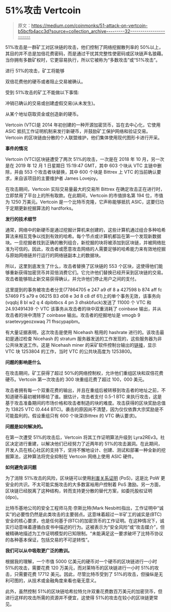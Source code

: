 # 51%攻击 Vertcoin

> 原文：<https://medium.com/coinmonks/51-attack-on-vertcoin-b5bcfb4acc3d?source=collection_archive---------32----------------------->

51%攻击是一群矿工对区块链的攻击，他们控制了网络挖掘散列率的 50%以上，其目的并不总是加倍花费密码，而是通过干扰其完整性使密码或区块链声名狼藉。当你拥有多数矿权时，它更容易执行，所以它被称为“多数攻击”或“51%攻击”。

进行 51%的攻击，矿工将能够

双倍花费他的硬币或者阻止交易被确认。

受到 51%攻击的矿工不能做以下事情:

冲销已确认的交易或创建虚假交易(从未发生)。

从某个地址窃取资金或创造新的硬币。

Vertcoin (VTC)是 2014 年初创建的一种开源加密货币，旨在去中心化，它使用 ASIC 抵抗工作证明机制来发行新硬币，并鼓励矿工保护网络和验证交易。Vertcoin 的区块链由分散的个人联盟维护，他们集体使用现代图形卡进行开采。

**事件的情况**

Vertcoin (VTC)区块链遭受了两次 51%的攻击，一次是在 2018 年 10 月，另一次是在 2019 年 12 月 1 日星期日 15:19:47 GMT，其中 603 个块从 VTC 主链中删除，并由 553 个攻击者块替换，其中 600 个块是 Bittrex 上 VTC 的当前确认要求，来自该项目的主要维护者 James Lovejoy。

在攻击期间，Vertcoin 实际交易量最大的交易所 Bittrex 在确定攻击正在进行时，立即禁用了平台上的所有取款。在此期间，Vertcoin 的市值排名第 194 位，市值为 1250 万美元。Vertcoin 是一个比特币克隆，它声称能够抵抗 ASIC，这要归功于定期更新挖掘算法的 hardforks。

**发行的技术细节**

通常，网络中的新硬币是通过挖掘计算机来创建的，这些计算机通过组合多种哈希算法来相互竞争以找到有效的哈希。每个节点或计算机都旨在第一个发现新数据块。一旦挖掘者找到正确的散列组合，新挖掘的块将被添加到区块链，并被网络批准为可信的。因此，攻击者或愿意攻击网络的人需要足够的哈希能力来有效地挖掘与原始网络链并行运行的网络链副本上的数据块。

所以，这里到底发生了什么，攻击者替换了区块链的 553 个区块，这使得他们能够重新获得加密货币并双倍消费它们。它允许他们替换已经开采到区块链的交易。攻击者能够阻止新交易获得确认，并允许他们停止用户之间的支付。

这里提到的事务被攻击者分支(77864705 e 247 a9 df 8 a 427598 b 874 aff fc 57469 F5 a79 e 06215 B3 d08 e 3d 8 c8 df 61)上的单个事务无效，该事务向(vqqbj 8 bl w2 q 4 dpibtbcs 4 pn 3 dhskbfuck)发送了 11000 个 VTC 和 24.93491439 个 VTC 该事务从攻击者的块中双重消耗了 coinbase 输出，并从攻击者的块中清除了 coinbase 输出。攻击者的挖掘地址是 vmogb 9 sraetevygeozxwaq 71 fhscypapbm。

有大量证据表明，这次攻击是使用 Nicehash 租用的 hashrate 进行的。该攻击最初是通过检查 Nicehash 的 stratum 服务器发送的工作发现的，这些服务器为非公共块发送工作。这是 Nicehash miner 的采矿软件控制台输出的[链接](https://camo.githubusercontent.com/98b9d416221d1054b79e552d9f8c11b43d76fd291652e3b4c9a2b7085458328a/68747470733a2f2f63646e2e646973636f72646170702e636f6d2f6174746163686d656e74732f3337303530303737313136383531383135352f3635303338383831333632353136333835362f756e6b6e6f776e2e706e67)，显示 VTC 块 1253804 的工作，当时 VTC 的公共块高度为 1253800。

**问题的影响是什么**

在攻击期间，矿工获得了超过 50%的网络控制权，允许他们重组区块和双倍花费硬币。Vertcoin 第一次攻击的 300 块重组花费了超过 100，000 美元。

攻击者拥有每一个双重花费的输出，并且在重组后被转移到攻击者的地址之前，不知道硬币最初被转移给了谁。据估计，攻击者支付 0.5-1 BTC 来执行攻击，这是基于攻击准备期间的市场价格和攻击者制造的块的难度。攻击获得的区块奖励总值为 13825 VTC (0.444 BTC)。袭击的原因尚不清楚，因为仅仅依靠大宗奖励是不可能盈利的。假设重组只有 600 个块深(Bittrex 的 VTC 确认要求)。

**问题是如何解决的。**

在第一次遭受 51%的攻击后，Vertcoin 将其工作证明算法升级到 Lyra2REv3。社区决定进行重建，以解决他们已经努力了近两年的 51%的攻击漏洞。在此期间，开发人员在核心社区的支持下，坚持不懈地设计、创建、测试和部署一种全新的挖掘算法，这种算法将完全抑制在 Vertcoin 网络上使用 ASIC 硬件。

**如何避免该问题**

为了消除 51%攻击的风险，区块链可以使用[利害关系证明](https://www.fool.com/investing/stock-market/market-sectors/financials/cryptocurrency-stocks/proof-of-stake) (PoS)，这是比 PoW 更安全的共识。不太可能实施攻击的大多数富裕用户控制着 PoS 激励。另一方面，区块链已经脱离了这种结构，转而支持更分散的替代方案，如委托股权证明(dpo)。

比特币基地公司的安全工程师马克·奈斯比特(Mark Nesbitt)指出，工作证明中“诚实”的必要性仍然是此类攻击的主要弱点。这意味着超过一半矿工的诚实是(BTC)安全的核心要求，也是任何基于(BTC)的加密货币的工作证明。在这种情况下，诚实行动意味着遵循白皮书中描述的行为。这被表示为“安全风险”或“攻击媒介”，但被精确地描述为工作证明模型的已知限制。“未能满足这一要求破坏了比特币协议的各种基本保证，包括交易的不可逆转性”。

**我们可以从中吸取更广泛的教训。**

根据我的理解，一个市值 5000 亿美元的硬币对一个硬币的区块链进行一小时 51%的攻击，需要花费 120 万美元，而对莱特币的区块链进行一小时 51%的攻击，只需要花费 17712 美元。因此，尽管比特币受到了 51%的攻击，但操纵是无利可图的，从技术或金融角度来看也毫无意义。

此外，虽然控制 51%的区块链哈希拉特允许双重花费数百万美元的加密货币，但进行这样的攻击所需的资源并不便宜，这使得 51%的攻击在较小的区块链更常见。